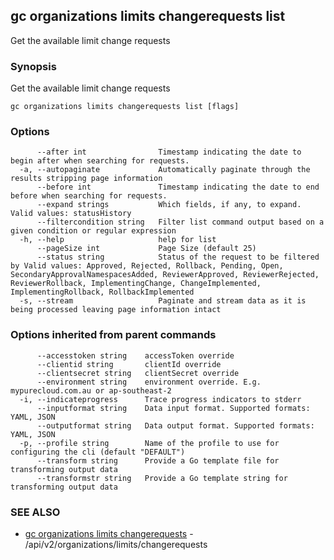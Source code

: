 ## gc organizations limits changerequests list

Get the available limit change requests

### Synopsis

Get the available limit change requests

```
gc organizations limits changerequests list [flags]
```

### Options

```
      --after int                Timestamp indicating the date to begin after when searching for requests.
  -a, --autopaginate             Automatically paginate through the results stripping page information
      --before int               Timestamp indicating the date to end before when searching for requests.
      --expand strings           Which fields, if any, to expand. Valid values: statusHistory
      --filtercondition string   Filter list command output based on a given condition or regular expression
  -h, --help                     help for list
      --pageSize int             Page Size (default 25)
      --status string            Status of the request to be filtered by Valid values: Approved, Rejected, Rollback, Pending, Open, SecondaryApprovalNamespacesAdded, ReviewerApproved, ReviewerRejected, ReviewerRollback, ImplementingChange, ChangeImplemented, ImplementingRollback, RollbackImplemented
  -s, --stream                   Paginate and stream data as it is being processed leaving page information intact
```

### Options inherited from parent commands

```
      --accesstoken string    accessToken override
      --clientid string       clientId override
      --clientsecret string   clientSecret override
      --environment string    environment override. E.g. mypurecloud.com.au or ap-southeast-2
  -i, --indicateprogress      Trace progress indicators to stderr
      --inputformat string    Data input format. Supported formats: YAML, JSON
      --outputformat string   Data output format. Supported formats: YAML, JSON
  -p, --profile string        Name of the profile to use for configuring the cli (default "DEFAULT")
      --transform string      Provide a Go template file for transforming output data
      --transformstr string   Provide a Go template string for transforming output data
```

### SEE ALSO

* [gc organizations limits changerequests](gc_organizations_limits_changerequests.html)	 - /api/v2/organizations/limits/changerequests


